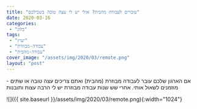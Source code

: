 ```yaml
---
title: "עוברים לעבודה מהבית? אולי יש לי עצה טובה בשבילכם"
date: 2020-03-16
categories: 
 - "בלוג"
tags: 
 - "יעוץ"
 - "עבודה-מבוזרת"
 - "עבודה-מהבית"
cover_image: "/assets/img/2020/03/remote.png"
layout: "post"
---
```


אם הארגון שלכם עובר לעבודה מבוזרת (מהבית) ואתם צריכים עצה טובה או שתים - מוזמנים לשאול אותי. אחרי שש שנות עבודה מבוזרת יש לי הרבה עצות ותובנות

![]({{ site.baseurl }}/assets/img/2020/03/remote.png){:width="1024"}
